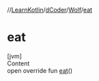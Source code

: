 //[LearnKotlin](../../index.md)/[dCoder](../index.md)/[Wolf](index.md)/[eat](eat.md)



# eat  
[jvm]  
Content  
open override fun [eat](eat.md)()  



